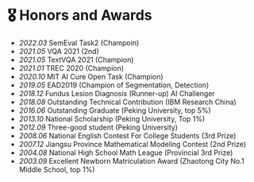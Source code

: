 # 🎖 Honors and Awards
- *2022.03* SemEval Task2 (Champoin)
- *2021.05* VQA 2021 (2nd)	
- *2021.05* TextVQA 2021 (Champion)
- *2021.01* TREC 2020 (Champion)
- *2020.10* MIT AI Cure Open Task (Champion)
- *2019.05* EAD2019 (Champion of Segmentation, Detection)
- *2018.12* Fundus Lesion Diagnosis (Runner-up)	AI Challenger
- *2018.08* Outstanding Technical Contribution (IBM Research China)
- *2016.06* Outstanding Graduate (Peking University, top 5%)	
- *2013.10* National Scholarship (Peking University, Top 1%)
- *2012.09* Three-good student (Peking University)
- *2008.06* National English Contest For College Students (3rd Prize)
- *2007.12* Jiangsu Province Mathematical Modeling Contest (2nd Prize)
- *2004.08* National High School Math League (Provincial 3rd Prize)
- *2003.09* Excellent Newborn Matriculation Award (Zhaotong City No.1 Middle School, top 1%)	
